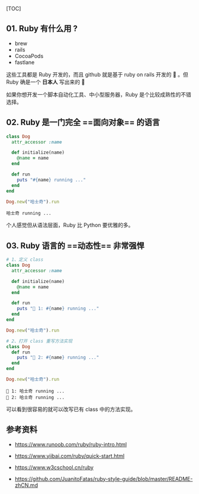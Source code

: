 [TOC]


## 01. Ruby 有什么用 ?

- brew
- rails
- CocoaPods
- fastlane

这些工具都是 Ruby 开发的，而且 github 就是基于 ruby on rails 开发的  🤡 。但 Ruby 确是一个 **日本人** 写出来的  👻

如果你想开发一个脚本自动化工具、中小型服务器，Ruby 是个比较成熟性的不错选择。



## 02. Ruby 是一门完全 ==面向对象== 的语言

```ruby
class Dog
  attr_accessor :name

  def initialize(name)
    @name = name
  end

  def run
    puts "#{name} running ..."
  end
end

Dog.new("哈士奇").run
```

```
哈士奇 running ...
```

个人感觉但从语法层面，Ruby 比 Python 要优雅的多。



## 03. Ruby 语言的 ==动态性== 非常强悍

```ruby
# 1、定义 class
class Dog
  attr_accessor :name

  def initialize(name)
    @name = name
  end

  def run
    puts "🚗 1: #{name} running ..."
  end
end

Dog.new("哈士奇").run

# 2、打开 class 重写方法实现
class Dog
  def run
    puts "🚙 2: #{name} running ..."
  end
end

Dog.new("哈士奇").run
```

```
🚗 1: 哈士奇 running ...
🚙 2: 哈士奇 running ...
```

可以看到很容易的就可以改写已有 class 中的方法实现。



## 参考资料

- https://www.runoob.com/ruby/ruby-intro.html

- https://www.yiibai.com/ruby/quick-start.html

- https://www.w3cschool.cn/ruby

- https://github.com/JuanitoFatas/ruby-style-guide/blob/master/README-zhCN.md

  